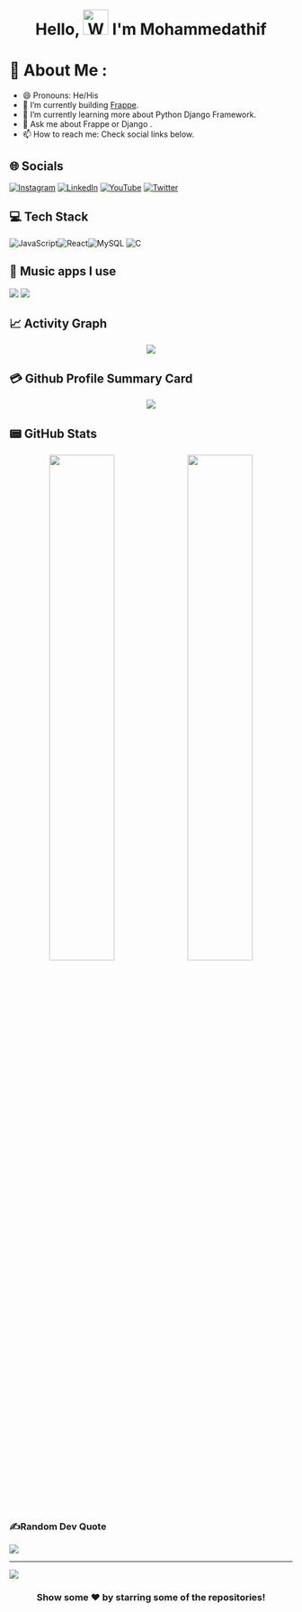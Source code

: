<h1 align="center"> Hello, <img src="https://raw.githubusercontent.com/nixin72/nixin72/master/wave.gif" 
         alt="Waving hand animated gif"
         height="45"
         width="45" /> I'm Mohammedathif</h1>

# 💫 About Me :
- 😄 Pronouns: He/His
- 🔭 I’m currently building [Frappe](https://frappe.io/).
- 🌱 I’m currently learning more about Python Django Framework.
- 💬 Ask me about Frappe or Django .
- 📫 How to reach me: Check social links below.


## 🌐 Socials
[![Instagram](https://img.shields.io/badge/Instagram-E4405F?style=for-the-badge&logo=instagram&logoColor=white)](https://www.instagram.com/mhd__atif/) [![LinkedIn](https://img.shields.io/badge/LinkedIn-0077B5?style=for-the-badge&logo=linkedin&logoColor=white)](https://www.linkedin.com/in/mohammmed-athif-tp-91282818a/)  [![YouTube](https://img.shields.io/badge/YouTube-FF0000?style=for-the-badge&logo=youtube&logoColor=white)](https://www.youtube.com/channel/UCMjYbaMBPSkSh3hZNR7ONvQ) [![Twitter](https://img.shields.io/twitter/follow/Jishnuvv16?logo=Twitter&style=for-the-badge)](https://twitter.com/@Jishnuvv16)

## 💻 Tech Stack
![JavaScript](https://img.shields.io/badge/javascript-%23323330.svg?style=for-the-badge&logo=javascript&logoColor=%23F7DF1E)![React](https://img.shields.io/badge/react-%2320232a.svg?style=for-the-badge&logo=react&logoColor=%2361DAFB)![MySQL](https://img.shields.io/badge/mysql-%2300f.svg?style=for-the-badge&logo=mysql&logoColor=white) ![C](https://img.shields.io/badge/c-%2300599C.svg?style=for-the-badge&logo=c&logoColor=white) 

## 🎵 Music apps I use
 <img src="https://img.shields.io/badge/Spotify-1ED760?&style=for-the-badge&logo=spotify&logoColor=white"/> <img src="https://img.shields.io/badge/YouTube_Music-FF0000?style=for-the-badge&logo=youtube-music&logoColor=white"/>

## 📈 Activity Graph
<p align="center">
	<img src="https://activity-graph.herokuapp.com/graph?username=mohammedathif&theme=minimal"/>
</p>

## 💳 Github Profile Summary Card
<p align="center">
  <img src="https://github-profile-summary-cards.vercel.app/api/cards/profile-details?username=mohammedathif&theme=vue"/>
</p>

## 📟 GitHub Stats
<p align="center">
	<img width="48%" src="https://github-readme-stats.vercel.app/api?username=mohammedathif&show_icons=true&theme=vue" />
	<img width="48%" src="https://github-readme-streak-stats.herokuapp.com/?user=mohammedathif&theme=vue" />
</p>

### ✍️Random Dev Quote
![](https://quotes-github-readme.vercel.app/api?type=horizontal&theme=vue)

---
[![](https://visitcount.itsvg.in/api?id=mohammedathif&label=Profile%20Views&color=9&pretty=false)](https://visitcount.itsvg.in)
  

<div align="center">

### Show some ❤️ by starring some of the repositories!

</div>
